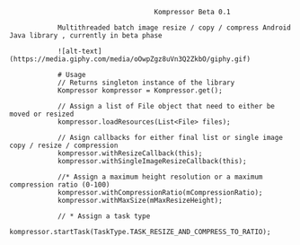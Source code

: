                                         Kompressor Beta 0.1 
                                  
                Multithreaded batch image resize / copy / compress Android Java library , currently in beta phase
                  
                ![alt-text](https://media.giphy.com/media/oOwpZgz8uVn3Q2ZkbO/giphy.gif)

                # Usage
                // Returns singleton instance of the library 
                Kompressor kompressor = Kompressor.get(); 
                
                // Assign a list of File object that need to either be moved or resized
                kompressor.loadResources(List<File> files); 
                
                // Asign callbacks for either final list or single image copy / resize / compression 
                kompressor.withResizeCallback(this);
                kompressor.withSingleImageResizeCallback(this);
                
                //* Assign a maximum height resolution or a maximum compression ratio (0-100)
                kompressor.withCompressionRatio(mCompressionRatio);
                kompressor.withMaxSize(mMaxResizeHeight);
                
                // * Assign a task type
                kompressor.startTask(TaskType.TASK_RESIZE_AND_COMPRESS_TO_RATIO);
                
                
              
       
        
